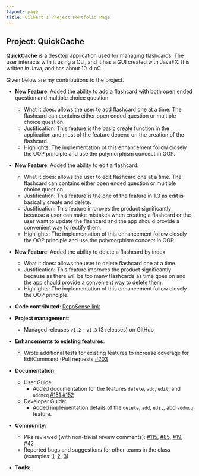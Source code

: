 ```yaml
---
layout: page
title: Gilbert's Project Portfolio Page
---
```


## Project: QuickCache

**QuickCache** is a desktop application used for managing flashcards. The user interacts with it using a CLI, and it has a GUI created with JavaFX. It is written in Java, and has about 10 kLoC.

Given below are my contributions to the project.

* **New Feature**: Added the ability to add a flashcard with both open ended question and multiple choice question
  * What it does: allows the user to add flashcard one at a time. The flashcard can contains either open ended question or multiple choice question.
  * Justification: This feature is the basic create function in the application and most of the feature depend on the creation of the flashcard.
  * Highlights: The implementation of this enhancement follow closely the OOP principle and use the polymorphism concept in OOP.

* **New Feature**: Added the ability to edit a flashcard.
  * What it does: allows the user to edit flashcard one at a time. The flashcard can contains either open ended question or multiple choice question.
  * Justification: This feature is the one of the feature in 1.3 as edit is basically create and delete.
  * Justification: This feature improves the product significantly because a user can make mistakes when creating a flashcard or the user want to update the flashcard and the app should provide a convenient way to rectify them.
  * Highlights: The implementation of this enhancement follow closely the OOP principle and use the polymorphism concept in OOP.

* **New Feature**: Added the ability to delete a flashcard by index.
  * What it does: allows the user to delete flashcard one at a time.
  * Justification: This feature improves the product significantly because as there will be too many flashcards as time goes on and the app should provide a convenient way to delete them.
  * Highlights: The implementation of this enhancement follow closely the OOP principle.


* **Code contributed**: [RepoSense link](https://nus-cs2103-ay2021s1.github.io/tp-dashboard/#breakdown=true&search=gilberttan19)

* **Project management**:
  * Managed releases `v1.2` - `v1.3` (3 releases) on GitHub

* **Enhancements to existing features**:
  * Wrote additional tests for existing features to increase coverage for EditCommand (Pull requests [\#203](https://github.com/AY2021S1-CS2103T-T13-2/tp/pull/203)

* **Documentation**:
  * User Guide:
    * Added documentation for the features `delete`, `add`, `edit`, and `addmcq` [\#151](https://github.com/AY2021S1-CS2103T-T13-2/tp/pull/151),[\#152](https://github.com/AY2021S1-CS2103T-T13-2/tp/pull/152) 
  * Developer Guide:
    * Added implementation details of the `delete`, `add`, `edit`, abd `addmcq` feature.

* **Community**:
  * PRs reviewed (with non-trivial review comments): [\#115](), [\#85](), [\#19](), [\#42]()
  * Reported bugs and suggestions for other teams in the class (examples: [1](https://github.com/GilbertTan19/ped/issues/1), [2](https://github.com/GilbertTan19/ped/issues/2), [3](https://github.com/GilbertTan19/ped/issues/3))


* **Tools**:


